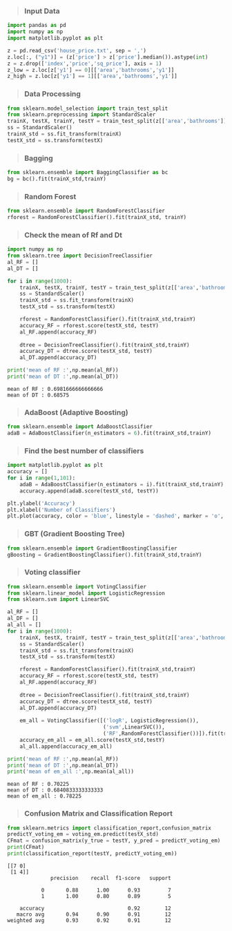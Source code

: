 > ### Input Data
```python
import pandas as pd
import numpy as np
import matplotlib.pyplot as plt

z = pd.read_csv('house_price.txt', sep = ',')
z.loc[:, ("y1")] = (z['price'] > z['price'].median()).astype(int)
z = z.drop(['index','price','sq_price'], axis = 1)
z_low = z.loc[z['y1'] == 0][['area','bathrooms','y1']]
z_high = z.loc[z['y1'] == 1][['area','bathrooms','y1']]
```

> ### Data Processing
```python
from sklearn.model_selection import train_test_split
from sklearn.preprocessing import StandardScaler
trainX, testX, trainY, testY = train_test_split(z[['area','bathrooms']], z['y1'], test_size = 0.25, random_state = 33)
ss = StandardScaler()
trainX_std = ss.fit_transform(trainX)
testX_std = ss.transform(testX)
```

> ### Bagging
```python
from sklearn.ensemble import BaggingClassifier as bc
bg = bc().fit(trainX_std,trainY)
```

> ### Random Forest
```python
from sklearn.ensemble import RandomForestClassifier
rforest = RandomForestClassifier().fit(trainX_std, trainY)
```

> ### Check the mean of Rf and Dt
```python
import numpy as np
from sklearn.tree import DecisionTreeClassifier
al_RF = []
al_DT = []

for i in range(1000):
    trainX, testX, trainY, testY = train_test_split(z[['area','bathrooms']], z['y1'], test_size = 0.25)
    ss = StandardScaler()
    trainX_std = ss.fit_transform(trainX)
    testX_std = ss.transform(testX)

    rforest = RandomForestClassifier().fit(trainX_std,trainY)
    accuracy_RF = rforest.score(testX_std, testY)
    al_RF.append(accuracy_RF)
    
    dtree = DecisionTreeClassifier().fit(trainX_std,trainY)
    accuracy_DT = dtree.score(testX_std, testY)
    al_DT.append(accuracy_DT)

print('mean of RF :',np.mean(al_RF))
print('mean of DT :',np.mean(al_DT))
```

    mean of RF : 0.6981666666666666
    mean of DT : 0.68575
    

> ### AdaBoost (Adaptive Boosting)
```python
from sklearn.ensemble import AdaBoostClassifier
adaB = AdaBoostClassifier(n_estimators = 6).fit(trainX_std,trainY)
```

> ### Find the best number of classifiers
```python
import matplotlib.pyplot as plt
accuracy = []
for i in range(1,101):
    adaB = AdaBoostClassifier(n_estimators = i).fit(trainX_std,trainY)
    accuracy.append(adaB.score(testX_std, testY))

plt.ylabel('Accuracy')
plt.xlabel('Number of Classifiers')
plt.plot(accuracy, color = 'blue', linestyle = 'dashed', marker = 'o', markerfacecolor = 'red', markersize = 10)
```

> ### GBT (Gradient Boosting Tree)
```python
from sklearn.ensemble import GradientBoostingClassifier
gBoosting = GradientBoostingClassifier().fit(trainX_std,trainY)
```


> ### Voting classifier
```python
from sklearn.ensemble import VotingClassifier
from sklearn.linear_model import LogisticRegression
from sklearn.svm import LinearSVC

al_RF = []
al_DF = []
al_all = []
for i in range(1000):
    trainX, testX, trainY, testY = train_test_split(z[['area','bathrooms']], z['y1'], test_size = 0.25)
    ss = StandardScaler()
    trainX_std = ss.fit_transform(trainX)
    testX_std = ss.transform(testX)

    rforest = RandomForestClassifier().fit(trainX_std,trainY)
    accuracy_RF = rforest.score(testX_std, testY)
    al_RF.append(accuracy_RF)
    
    dtree = DecisionTreeClassifier().fit(trainX_std,trainY)
    accuracy_DT = dtree.score(testX_std, testY)
    al_DT.append(accuracy_DT)
    
    em_all = VotingClassifier([('logR', LogisticRegression()),
                               ('svm',LinearSVC()),
                               ('RF',RandomForestClassifier())]).fit(trainX_std,trainY)
    accuracy_em_all = em_all.score(testX_std,testY)
    al_all.append(accuracy_em_all)

print('mean of RF :',np.mean(al_RF))
print('mean of DT :',np.mean(al_DT))
print('mean of em_all :',np.mean(al_all))
```

    mean of RF : 0.70225
    mean of DT : 0.6840833333333333
    mean of em_all : 0.78225
    

> ### Confusion Matrix and Classification Report
```python
from sklearn.metrics import classification_report,confusion_matrix
predictY_voting_em = voting_em.predict(testX_std)
CFmat = confusion_matrix(y_true = testY, y_pred = predictY_voting_em)
print(CFmat)
print(classification_report(testY, predictY_voting_em))
```

    [[7 0]
     [1 4]]
                  precision    recall  f1-score   support
    
               0       0.88      1.00      0.93         7
               1       1.00      0.80      0.89         5
    
        accuracy                           0.92        12
       macro avg       0.94      0.90      0.91        12
    weighted avg       0.93      0.92      0.91        12
    
    
